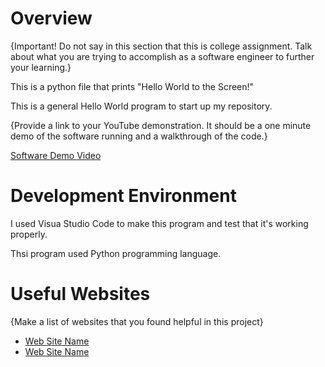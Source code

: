 # Overview

{Important!  Do not say in this section that this is college assignment.  Talk about what you are trying to accomplish as a software engineer to further your learning.}

This is a python file that prints "Hello World to the Screen!"

This is a general Hello World program to start up my repository.

{Provide a link to your YouTube demonstration.  It should be a one minute demo of the software running and a walkthrough of the code.}

[Software Demo Video](http://youtube.link.goes.here)

# Development Environment

I used Visua Studio Code to make this program and test that it's working properly.

Thsi program used Python programming language.

# Useful Websites

{Make a list of websites that you found helpful in this project}
* [Web Site Name](http://url.link.goes.here)
* [Web Site Name](http://url.link.goes.here)
